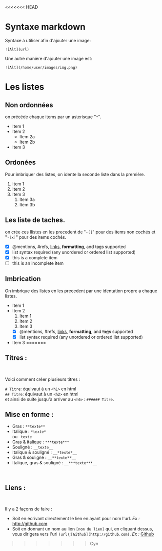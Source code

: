 
<<<<<<< HEAD
# Syntaxe markdown  

Syntaxe à utiliser afin d'ajouter une image:  

`![Alt](url)`  

Une autre manière d'ajouter une image est:  

`![Alt](/home/user/images/img.png)`  

# Les listes

## Non ordonnées

on précéde chaque items par un asterisque "`*`".

* Item 1
* Item 2
  * Item 2a
  * Item 2b
* Item 3

## Ordonées

Pour imbriquer des listes, on idente la seconde liste dans la première.  

1. Item 1
1. Item 2
1. Item 3
   1. Item 3a
   1. Item 3b

## Les liste de taches.

on crée ces llistes en les precedent de "`-[]`" pour des items non cochés et "`-[x]`" pour des items cochés.

- [x] @mentions, #refs, [links](), **formatting**, and <del>tags</del> supported
- [x] list syntax required (any unordered or ordered list supported)
- [x] this is a complete item
- [ ] this is an incomplete item

## Imbrication

On imbrique des listes en les precedent par une identation propre a chaque listes.

* Item 1
* Item 2
  1. Item 1
  1. Item 2
  1. Item 3
    - [x] @mentions, #refs, [links](), **formatting**, and <del>tags</del> supported
    - [x] list syntax required (any unordered or ordered list supported)
* Item 3
=======
## Titres :
<br>

Voici comment créer plusieurs titres :<br>


`# Titre`: équivaut à un `<h1>` en html <br>
`## Titre`: équivaut à un `<h2>` en html<br>
et ainsi de suite jusqu'à arriver au `<h6>` : `###### Titre`.
<br>

## Mise en forme :<br>


* Gras : ``**texte**``<br>
* Italique : ``*texte*``<br>
      ou      `_texte_`<br>
* Gras & italique : ``***texte***``<br>
* Souligné : `__texte__`<br>
* Italique & souligné : `__*texte*__`
* Gras & souligné : `__**texte**__`
* Italique, gras & souligné : `__***texte***__`

<br>

## Liens :
<br>

Il y a 2 façons de faire : 
* Soit en écrivant directement le lien en ayant pour nom l'url. *Ex :* http://github.com 
* Soit en donnant un nom au lien `[nom du lien]` qui, en cliquant dessus, vous dirigera vers l'url `(url)`;`[Github](http://github.com)`. *Ex :* [Github](http://github.com)
>>>>>>> Cyn

